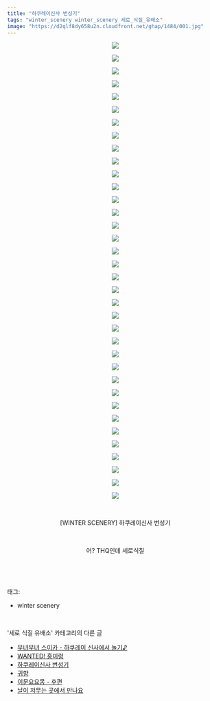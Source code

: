 ```yaml
---
title: "하쿠레이신사 번성기"
tags: "winter_scenery winter_scenery 세로_식질_유배소"
image: "https://d2qlf8dy658u2n.cloudfront.net/ghap/1484/001.jpg"
---
```

<div class="article">
<p style="text-align: center; clear: none; float: none;"><img src="{{ site.imgserver12 }}/ghap/1484/001.jpg"/></p>
<p style="text-align: center; clear: none; float: none;"><img src="{{ site.imgserver12 }}/ghap/1484/002.jpg"/></p>
<p style="text-align: center; clear: none; float: none;"><img src="{{ site.imgserver12 }}/ghap/1484/003.jpg"/></p>
<p style="text-align: center; clear: none; float: none;"><img src="{{ site.imgserver12 }}/ghap/1484/004.jpg"/></p>
<p style="text-align: center; clear: none; float: none;"><img src="{{ site.imgserver12 }}/ghap/1484/005.jpg"/></p>
<p style="text-align: center; clear: none; float: none;"><img src="{{ site.imgserver12 }}/ghap/1484/006.jpg"/></p>
<p style="text-align: center; clear: none; float: none;"><img src="{{ site.imgserver12 }}/ghap/1484/007.jpg"/></p>
<p style="text-align: center; clear: none; float: none;"><img src="{{ site.imgserver12 }}/ghap/1484/008.jpg"/></p>
<p style="text-align: center; clear: none; float: none;"><img src="{{ site.imgserver12 }}/ghap/1484/009.jpg"/></p>
<p style="text-align: center; clear: none; float: none;"><img src="{{ site.imgserver12 }}/ghap/1484/010.jpg"/></p>
<p style="text-align: center; clear: none; float: none;"><img src="{{ site.imgserver12 }}/ghap/1484/011.jpg"/></p>
<p style="text-align: center; clear: none; float: none;"><img src="{{ site.imgserver12 }}/ghap/1484/012.jpg"/></p>
<p style="text-align: center; clear: none; float: none;"><img src="{{ site.imgserver12 }}/ghap/1484/013.jpg"/></p>
<p style="text-align: center; clear: none; float: none;"><img src="{{ site.imgserver12 }}/ghap/1484/014.jpg"/></p>
<p style="text-align: center; clear: none; float: none;"><img src="{{ site.imgserver12 }}/ghap/1484/015.jpg"/></p>
<p style="text-align: center; clear: none; float: none;"><img src="{{ site.imgserver12 }}/ghap/1484/016.jpg"/></p>
<p style="text-align: center; clear: none; float: none;"><img src="{{ site.imgserver12 }}/ghap/1484/017.jpg"/></p>
<p style="text-align: center; clear: none; float: none;"><img src="{{ site.imgserver12 }}/ghap/1484/018.jpg"/></p>
<p style="text-align: center; clear: none; float: none;"><img src="{{ site.imgserver12 }}/ghap/1484/019.jpg"/></p>
<p style="text-align: center; clear: none; float: none;"><img src="{{ site.imgserver12 }}/ghap/1484/020.jpg"/></p>
<p style="text-align: center; clear: none; float: none;"><img src="{{ site.imgserver12 }}/ghap/1484/021.jpg"/></p>
<p style="text-align: center; clear: none; float: none;"><img src="{{ site.imgserver12 }}/ghap/1484/022.jpg"/></p>
<p style="text-align: center; clear: none; float: none;"><img src="{{ site.imgserver12 }}/ghap/1484/023.jpg"/></p>
<p style="text-align: center; clear: none; float: none;"><img src="{{ site.imgserver12 }}/ghap/1484/024.jpg"/></p>
<p style="text-align: center; clear: none; float: none;"><img src="{{ site.imgserver12 }}/ghap/1484/025.jpg"/></p>
<p style="text-align: center; clear: none; float: none;"><img src="{{ site.imgserver12 }}/ghap/1484/026.jpg"/></p>
<p style="text-align: center; clear: none; float: none;"><img src="{{ site.imgserver12 }}/ghap/1484/027.jpg"/></p>
<p style="text-align: center; clear: none; float: none;"><img src="{{ site.imgserver12 }}/ghap/1484/028.jpg"/></p>
<p style="text-align: center; clear: none; float: none;"><img src="{{ site.imgserver12 }}/ghap/1484/029.jpg"/></p>
<p style="text-align: center; clear: none; float: none;"><img src="{{ site.imgserver12 }}/ghap/1484/030.jpg"/></p>
<p style="text-align: center; clear: none; float: none;"><img src="{{ site.imgserver12 }}/ghap/1484/031.jpg"/></p>
<p style="text-align: center; clear: none; float: none;"><img src="{{ site.imgserver12 }}/ghap/1484/032.jpg"/></p>
<p style="text-align: center; clear: none; float: none;"><img src="{{ site.imgserver12 }}/ghap/1484/033.jpg"/></p>
<p style="text-align: center; clear: none; float: none;"><img src="{{ site.imgserver12 }}/ghap/1484/034.jpg"/></p>
<p style="text-align: center; clear: none; float: none;"><img src="{{ site.imgserver12 }}/ghap/1484/035.jpg"/></p>
<p style="text-align: center; clear: none; float: none;"><img src="{{ site.imgserver12 }}/ghap/1484/036.jpg"/></p>
<p style="text-align: center; clear: none; float: none;"><br/></p>
<p style="text-align: center; clear: none; float: none;">[WINTER SCENERY] 하쿠레이신사 번성기</p>
<p style="text-align: center; clear: none; float: none;"><br/></p>
<p style="text-align: center; clear: none; float: none;">어? THQ인데 세로식질</p>
<p><br/></p>
</div><br/>
<div class="tagTrail">
<p>태그: </p>
<ul>
<li>winter scenery</li>
</ul>
</div><br/>
<div class="another">
<p>'세로 식질 유배소' 카테고리의 다른 글</p>
<ul>
<li><a href="/ghap_1518">무녀무녀 스이카 - 하쿠레이 신사에서 놀기♪</a></li>
<li><a href="/ghap_1499">WANTED! 홍미령</a></li>
<li><a href="/ghap_1484">하쿠레이신사 번성기</a></li>
<li><a href="/ghap_1480">귀향</a></li>
<li><a href="/ghap_1463">이문요요몽 - 후편</a></li>
<li><a href="/ghap_1447">날이 저무는 곳에서 만나요</a></li>
</ul>
</div><br/>
<div class="cb_module cb_fluid">
<div class="cb_wrt cb_profile">
</div><!-- commentList close -->
</div><br/>
